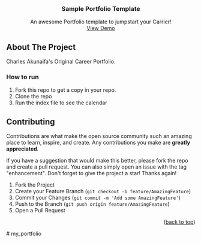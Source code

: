 
<!-- PROJECT LOGO -->
<br />
<div align="center"> 
  <h3 align="center">Sample Portfolio Template</h3>

  <p align="center">
    An awesome Portfolio template to jumpstart your Carrier!
    <br />
    <a href="https://charlytp2.github.io/charles_portfolio/">View Demo</a>
  </p>
</div>



<!-- ABOUT THE PROJECT -->
## About The Project

Charles Akunaifa's Original Career Portfolio.
<!-- GETTING STARTED -->

### How to run

1. Fork this repo to get a copy in your repo.
2. Clone the repo
3. Run the index file to see the calendar

<!-- CONTRIBUTING -->
## Contributing

Contributions are what make the open source community such an amazing place to learn, inspire, and create. Any contributions you make are **greatly appreciated**.

If you have a suggestion that would make this better, please fork the repo and create a pull request. You can also simply open an issue with the tag "enhancement".
Don't forget to give the project a star! Thanks again!

1. Fork the Project
2. Create your Feature Branch (`git checkout -b feature/AmazingFeature`)
3. Commit your Changes (`git commit -m 'Add some AmazingFeature'`)
4. Push to the Branch (`git push origin feature/AmazingFeature`)
5. Open a Pull Request

<p align="right">(<a href="#top">back to top</a>)</p>
# my_portfolio
